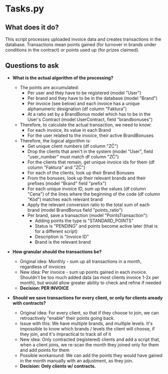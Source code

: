 # Tasks.py

## What does it do?
This script processes uploaded invoice data and creates transactions in the database. Transactions mean points gained (for turnover in brands under conditions in the contract) or points used up (for prizes claimed).

## Questions to ask
- **What is the actual algorithm of the processing?**
    - The points are accumulated:
        - Per user and they have to be registered (model "User")
        - Per brand and they have to be in the database (model "Brand")
        - Per invoice (see below) and each invoice has a unique alphanumeric designation (df column "Faktura")
        - At a ratio set by a BrandBonus model which has to be in the User's Contract (model UserContract, field "brandbonuses")
    - Therefore, to calculate the actual transaction, we need to know:
        - For each invoice, its value in each Brand
        - For the user related to the invoice, their active BrandBonuses
    - Therefore, the logical algorithm is:
        - Get unique client numbers (df column "ZČ")
        - Drop the clients that aren't in the system (model "User", field "user_number" must match df column "ZČ")
        - For the clients that remain, get unique invoice ids for them (df column "Faktura" and "ZČ")
        - For each of the clients, look up their Brand Bonuses
        - From the bonuses, look up their relevant brands and their prefixes (model "Brand" field "prefix")
        - For each unique invoice ID, sum up the values (df column "Cena") of the lines where the beginning of the code (df column "Kód") matches each relevant brand
        - Apply the relevant conversion ratio to the total sum of each brand (model BrandBonus field "points_ratio")
        - Per brand, save a transaction (model "PointsTransaction"):
            - Adding points the type is "STANDARD_POINTS"
            - Status is "PENDING" and points become active later (that is for a different script)
            - Description is "Invoice ID"
            - Brand is the relevant brand
    


- **How granular should the transactions be?**
    - Original idea: Monthly - sum up all transactions in a month, regardless of invoices
    - New idea: Per invoice - sum up points gained in each invoice. Shouldn't be too much added data (as most clients invoice 1-2x per month), but would allow greater ability to check and refine if needed
    - **Decision: PER INVOICE**

- **Should we save transactions for every client, or only for clients aready with contracts?**
    - Original idea: For every client, so that if they choose to join, we can retroactively "enable" their points going back.
    - Issue with this: We have multiple brands, and multiple levels. It's impossible to know which brands / levels the client will choose, if they join, and it's impractical to track all of it
    - New idea: Only contracted (registered) clients and add a script that, when a client joins, we re-scan the month they joined only for them and add points for them
    - Possible workaround: We can add the points they would have gained in the month manually with an adjustment, as they join.
    - **Decision: Only clients w/ contracts.**
